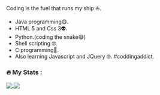 Coding is the fuel that runs my ship :sailboat:.
- Java programming:yum:.
- HTML 5 and Css 3:alien:.
- Python.(coding the snake:sweat_smile:)
- Shell scripting	:nerd_face:.
- C programming:exploding_head:.
- Also learning Javascript and JQuery	:nerd_face:.
#coddingaddict.

### :fire: My Stats :

<a href="https://github.com/kabingusam/github-readme-stats">
  <img align="center" src="https://github-readme-stats.vercel.app/api/pin/?username=kabingusam&repo=github-readme-stats" />
</a>
<a href="https://github.com/kabingusam/convoychat">
  <img align="center" src="https://github-readme-stats.vercel.app/api/pin/?username=kabingusam&repo=convoychat" />
</a>





<!-- [![Top Langs](https://github-readme-stats.vercel.app/api/top-langs/?username=kabingusam&layout=compact)](https://github.com/kabingusam/github-readme-stats)

[![My Awesome Stats](https://awesome-github-stats.azurewebsites.net/user-stats/kabingusam?cardType=level&theme=github-dark&Ring=EFB7BA)](https://git.io/awesome-stats-card) -->

<!-- <a href="https://github.com/kabingusam/github-readme-stats">
  <img align="center" src="https://github-readme-stats.vercel.app/api/top-langs/?username=kabingusam&layout=compact)](https://github.com/kabingusam/github-readme-stats)
" /> -->
<!-- </a>
<a href="https://github.com/kabingusam/convoychat">
  <img align="center" src="https://awesome-github-stats.azurewebsites.net/user-stats/kabingusam?cardType=level&theme=github-dark&Ring=EFB7BA)](https://git.io/awesome-stats-card)" />
</a>
 -->
